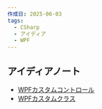 ```yaml
---
作成日: 2025-06-03
tags:
  - CSharp
  - アイディア
  - WPF
---
```

## アイディアノート
- [WPFカスタムコントロール](WPFカスタムコントロール.md)
- [WPFカスタムクラス](WPFカスタムクラス.md)
